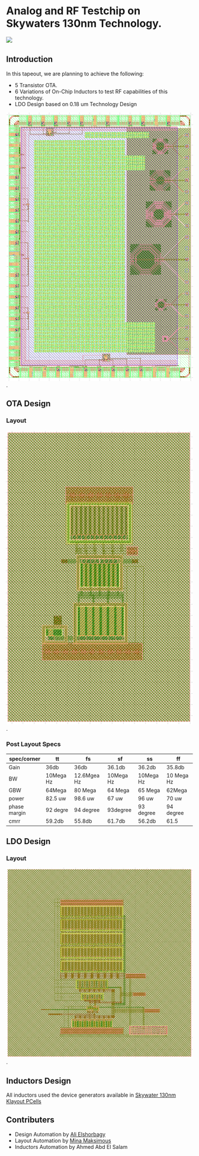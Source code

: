 # Analog and RF Testchip on Skywaters 130nm Technology.

[<img src="https://raw.githubusercontent.com/mabrains/sky130_ubuntu_setup/main/logo.svg" width="150">](http://mabrains.com/)

## Introduction
In this tapeout, we are planning to achieve the following:
- 5 Transistor OTA.
- 6 Variations of On-Chip Inductors to test RF capabilities of this technology.
- LDO Design based on 0.18 um Technology Design

![Full Chip](/images/caravel_rf.png "Full Chip Layout").

## OTA Design
### Layout
![OTA Layout](/images/5T_OTA.png "OTA Layout").

### Post Layout Specs

| spec/corner | tt | fs | sf | ss                        | ff |
| ----------- | --- | --- | --- | -----------------------| --- |
| Gain | 36db | 36db | 36.1db | 36.2db                   | 35.8db |
| BW   | 10Mega Hz | 12.6Mgea Hz | 10Mega Hz | 10Mega Hz | 10 Mega Hz |
| GBW  | 64Mega | 80 Mega | 64 Mega | 65 Mega            | 62Mega | 
| power | 82.5 uw | 98.6 uw | 67 uw | 96 uw              | 70 uw |
| phase margin | 92 degre | 94 degree | 93degree | 93 degree | 94 degree |
| cmrr | 59.2db | 55.8db | 61.7db | 56.2db               | 61.5 |

## LDO Design
### Layout
![LDO layout](/images/LDO_basic.png "LDO Layout").

## Inductors Design
All inductors used the device generators available in [Skywater 130nm Klayout PCells](https://github.com/mabrains/sky130_klayout_pdk)


## Contributers
- Design Automation by [Ali Elshorbagy](https://github.com/Ali-Elshorbagy)
- Layout Automation by [Mina Maksimous](https://github.com/MinaMaksimous)
- Inductors Automation by Ahmed Abd El Salam

